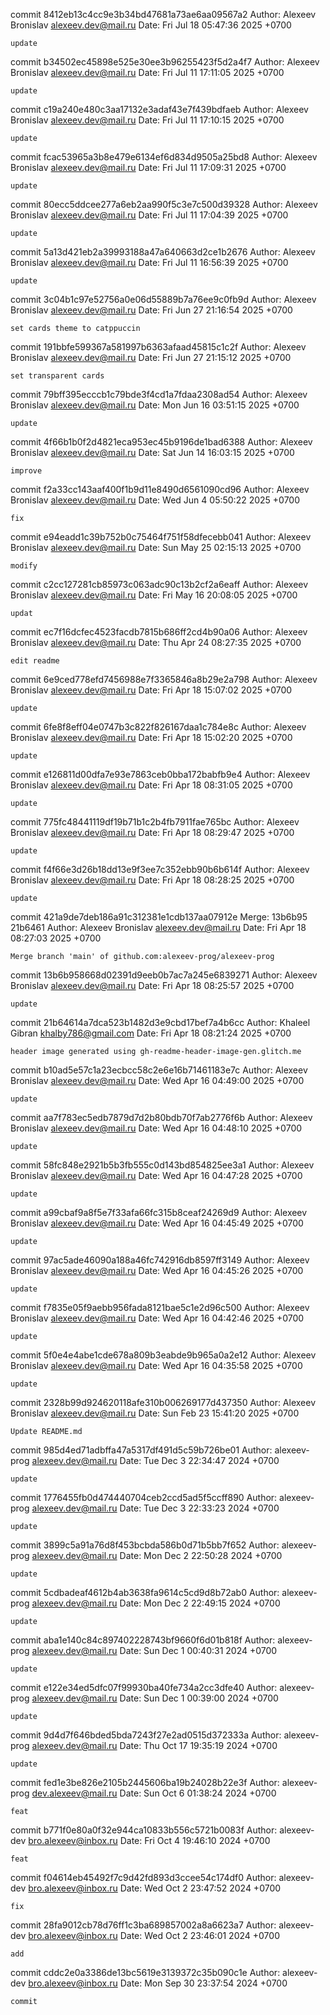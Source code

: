 commit 8412eb13c4cc9e3b34bd47681a73ae6aa09567a2
Author: Alexeev Bronislav <alexeev.dev@mail.ru>
Date:   Fri Jul 18 05:47:36 2025 +0700

    update

commit b34502ec45898e525e30ee3b96255423f5d2a4f7
Author: Alexeev Bronislav <alexeev.dev@mail.ru>
Date:   Fri Jul 11 17:11:05 2025 +0700

    update

commit c19a240e480c3aa17132e3adaf43e7f439bdfaeb
Author: Alexeev Bronislav <alexeev.dev@mail.ru>
Date:   Fri Jul 11 17:10:15 2025 +0700

    update

commit fcac53965a3b8e479e6134ef6d834d9505a25bd8
Author: Alexeev Bronislav <alexeev.dev@mail.ru>
Date:   Fri Jul 11 17:09:31 2025 +0700

    update

commit 80ecc5ddcee277a6eb2aa990f5c3e7c500d39328
Author: Alexeev Bronislav <alexeev.dev@mail.ru>
Date:   Fri Jul 11 17:04:39 2025 +0700

    update

commit 5a13d421eb2a39993188a47a640663d2ce1b2676
Author: Alexeev Bronislav <alexeev.dev@mail.ru>
Date:   Fri Jul 11 16:56:39 2025 +0700

    update

commit 3c04b1c97e52756a0e06d55889b7a76ee9c0fb9d
Author: Alexeev Bronislav <alexeev.dev@mail.ru>
Date:   Fri Jun 27 21:16:54 2025 +0700

    set cards theme to catppuccin

commit 191bbfe599367a581997b6363afaad45815c1c2f
Author: Alexeev Bronislav <alexeev.dev@mail.ru>
Date:   Fri Jun 27 21:15:12 2025 +0700

    set transparent cards

commit 79bff395ecccb1c79bde3f4cd1a7fdaa2308ad54
Author: Alexeev Bronislav <alexeev.dev@mail.ru>
Date:   Mon Jun 16 03:51:15 2025 +0700

    update

commit 4f66b1b0f2d4821eca953ec45b9196de1bad6388
Author: Alexeev Bronislav <alexeev.dev@mail.ru>
Date:   Sat Jun 14 16:03:15 2025 +0700

    improve

commit f2a33cc143aaf400f1b9d11e8490d6561090cd96
Author: Alexeev Bronislav <alexeev.dev@mail.ru>
Date:   Wed Jun 4 05:50:22 2025 +0700

    fix

commit e94eadd1c39b752b0c75464f751f58dfecebb041
Author: Alexeev Bronislav <alexeev.dev@mail.ru>
Date:   Sun May 25 02:15:13 2025 +0700

    modify

commit c2cc127281cb85973c063adc90c13b2cf2a6eaff
Author: Alexeev Bronislav <alexeev.dev@mail.ru>
Date:   Fri May 16 20:08:05 2025 +0700

    updat

commit ec7f16dcfec4523facdb7815b686ff2cd4b90a06
Author: Alexeev Bronislav <alexeev.dev@mail.ru>
Date:   Thu Apr 24 08:27:35 2025 +0700

    edit readme

commit 6e9ced778efd7456988e7f3365846a8b29e2a798
Author: Alexeev Bronislav <alexeev.dev@mail.ru>
Date:   Fri Apr 18 15:07:02 2025 +0700

    update

commit 6fe8f8eff04e0747b3c822f826167daa1c784e8c
Author: Alexeev Bronislav <alexeev.dev@mail.ru>
Date:   Fri Apr 18 15:02:20 2025 +0700

    update

commit e126811d00dfa7e93e7863ceb0bba172babfb9e4
Author: Alexeev Bronislav <alexeev.dev@mail.ru>
Date:   Fri Apr 18 08:31:05 2025 +0700

    update

commit 775fc48441119df19b71b1c2b4fb7911fae765bc
Author: Alexeev Bronislav <alexeev.dev@mail.ru>
Date:   Fri Apr 18 08:29:47 2025 +0700

    update

commit f4f66e3d26b18dd13e9f3ee7c352ebb90b6b614f
Author: Alexeev Bronislav <alexeev.dev@mail.ru>
Date:   Fri Apr 18 08:28:25 2025 +0700

    update

commit 421a9de7deb186a91c312381e1cdb137aa07912e
Merge: 13b6b95 21b6461
Author: Alexeev Bronislav <alexeev.dev@mail.ru>
Date:   Fri Apr 18 08:27:03 2025 +0700

    Merge branch 'main' of github.com:alexeev-prog/alexeev-prog

commit 13b6b958668d02391d9eeb0b7ac7a245e6839271
Author: Alexeev Bronislav <alexeev.dev@mail.ru>
Date:   Fri Apr 18 08:25:57 2025 +0700

    update

commit 21b64614a7dca523b1482d3e9cbd17bef7a4b6cc
Author: Khaleel Gibran <khalby786@gmail.com>
Date:   Fri Apr 18 08:21:24 2025 +0700

    header image generated using gh-readme-header-image-gen.glitch.me

commit b10ad5e57c1a23ecbcc58c2e6e16b71461183e7c
Author: Alexeev Bronislav <alexeev.dev@mail.ru>
Date:   Wed Apr 16 04:49:00 2025 +0700

    update

commit aa7f783ec5edb7879d7d2b80bdb70f7ab2776f6b
Author: Alexeev Bronislav <alexeev.dev@mail.ru>
Date:   Wed Apr 16 04:48:10 2025 +0700

    update

commit 58fc848e2921b5b3fb555c0d143bd854825ee3a1
Author: Alexeev Bronislav <alexeev.dev@mail.ru>
Date:   Wed Apr 16 04:47:28 2025 +0700

    update

commit a99cbaf9a8f5e7f33afa66fc315b8ceaf24269d9
Author: Alexeev Bronislav <alexeev.dev@mail.ru>
Date:   Wed Apr 16 04:45:49 2025 +0700

    update

commit 97ac5ade46090a188a46fc742916db8597ff3149
Author: Alexeev Bronislav <alexeev.dev@mail.ru>
Date:   Wed Apr 16 04:45:26 2025 +0700

    update

commit f7835e05f9aebb956fada8121bae5c1e2d96c500
Author: Alexeev Bronislav <alexeev.dev@mail.ru>
Date:   Wed Apr 16 04:42:46 2025 +0700

    update

commit 5f0e4e4abe1cde678a809b3eabde9b965a0a2e12
Author: Alexeev Bronislav <alexeev.dev@mail.ru>
Date:   Wed Apr 16 04:35:58 2025 +0700

    update

commit 2328b99d924620118afe310b006269177d437350
Author: Alexeev Bronislav <alexeev.dev@mail.ru>
Date:   Sun Feb 23 15:41:20 2025 +0700

    Update README.md

commit 985d4ed71adbffa47a5317df491d5c59b726be01
Author: alexeev-prog <alexeev.dev@mail.ru>
Date:   Tue Dec 3 22:34:47 2024 +0700

    update

commit 1776455fb0d474440704ceb2ccd5ad5f5ccff890
Author: alexeev-prog <alexeev.dev@mail.ru>
Date:   Tue Dec 3 22:33:23 2024 +0700

    update

commit 3899c5a91a76d8f453bcbda586b0d71b5bb7f652
Author: alexeev-prog <alexeev.dev@mail.ru>
Date:   Mon Dec 2 22:50:28 2024 +0700

    update

commit 5cdbadeaf4612b4ab3638fa9614c5cd9d8b72ab0
Author: alexeev-prog <alexeev.dev@mail.ru>
Date:   Mon Dec 2 22:49:15 2024 +0700

    update

commit aba1e140c84c897402228743bf9660f6d01b818f
Author: alexeev-prog <alexeev.dev@mail.ru>
Date:   Sun Dec 1 00:40:31 2024 +0700

    update

commit e122e34ed5dfc07f99930ba40fe734a2cc3dfe40
Author: alexeev-prog <alexeev.dev@mail.ru>
Date:   Sun Dec 1 00:39:00 2024 +0700

    update

commit 9d4d7f646bded5bda7243f27e2ad0515d372333a
Author: alexeev-prog <alexeev.dev@mail.ru>
Date:   Thu Oct 17 19:35:19 2024 +0700

    update

commit fed1e3be826e2105b2445606ba19b24028b22e3f
Author: alexeev-prog <dev.alexeev@mail.ru>
Date:   Sun Oct 6 01:38:24 2024 +0700

    feat

commit b771f0e80a0f32e944ca10833b556c5721b0083f
Author: alexeev-dev <bro.alexeev@inbox.ru>
Date:   Fri Oct 4 19:46:10 2024 +0700

    feat

commit f04614eb45492f7c9d42fd893d3ccee54c174df0
Author: alexeev-dev <bro.alexeev@inbox.ru>
Date:   Wed Oct 2 23:47:52 2024 +0700

    fix

commit 28fa9012cb78d76ff1c3ba689857002a8a6623a7
Author: alexeev-dev <bro.alexeev@inbox.ru>
Date:   Wed Oct 2 23:46:01 2024 +0700

    add

commit cddc2e0a3386de13bc5619e3139372c35b090c1e
Author: alexeev-dev <bro.alexeev@inbox.ru>
Date:   Mon Sep 30 23:37:54 2024 +0700

    commit
